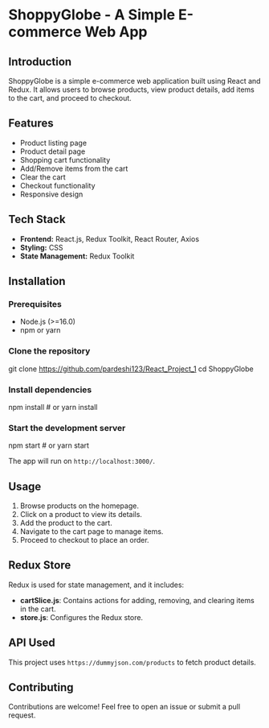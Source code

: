 # ShoppyGlobe - A Simple E-commerce Web App

## Introduction
ShoppyGlobe is a simple e-commerce web application built using React and Redux. It allows users to browse products, view product details, add items to the cart, and proceed to checkout.

## Features
- Product listing page
- Product detail page
- Shopping cart functionality
- Add/Remove items from the cart
- Clear the cart
- Checkout functionality
- Responsive design

## Tech Stack
- **Frontend:** React.js, Redux Toolkit, React Router, Axios
- **Styling:** CSS
- **State Management:** Redux Toolkit

## Installation
### Prerequisites
- Node.js (>=16.0)
- npm or yarn

### Clone the repository

git clone https://github.com/pardeshi123/React_Project_1
cd ShoppyGlobe


### Install dependencies

npm install  # or yarn install


### Start the development server

npm start  # or yarn start


The app will run on `http://localhost:3000/`.

## Usage
1. Browse products on the homepage.
2. Click on a product to view its details.
3. Add the product to the cart.
4. Navigate to the cart page to manage items.
5. Proceed to checkout to place an order.

## Redux Store
Redux is used for state management, and it includes:
- **cartSlice.js**: Contains actions for adding, removing, and clearing items in the cart.
- **store.js**: Configures the Redux store.

## API Used
This project uses `https://dummyjson.com/products` to fetch product details.

## Contributing
Contributions are welcome! Feel free to open an issue or submit a pull request.

